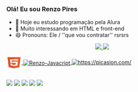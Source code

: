 ### Olá! Eu sou Renzo Pires


- 🔭 Hoje eu estudo programação pela Alura
- 🌱 Muito interessando em HTML e front-end
- 😄 Pronouns: Ele / ''que vou contratar'' rsrsrs 

<div align="center">
  <a href="https://github.com/renzoproguy">
  <img height="180em" src="https://github-readme-stats.vercel.app/api?username=renzoproguy&show_icons=true&theme=dark&include_all_commits=true&count_private=true"/>
  <img height="180em" src="https://github-readme-stats.vercel.app/api/top-langs/?username=renzoproguy&layout=compact&langs_count=7&theme=dark"/>
</div>
<div style="display: inline_block"><br>
<img align="center" alt="Renzo-HTML" height="30" width="40" src="https://raw.githubusercontent.com/devicons/devicon/master/icons/html5/html5-original.svg">
<img align="center" alt="Renzo-Javacript" height="30" width="40" src="https://cdn.jsdelivr.net/gh/devicons/devicon/icons/javascript/javascript-original.svg"/>
<a href="https://picasion.com/"><img src="https://i.picasion.com/pic91/eed6ca1b924deb457e7c8a2c70adfb91.gif" width="300" height="300" border="0" alt="https://picasion.com/" /></a><br /><a href="https://picasion.com/"></a>
  </div>


  ##

<div>
  <a href="https://instagram.com/hieron.ymus" target="_blank"><img src="https://img.shields.io/badge/-Instagram-%23E4405F?style=for-the-badge&logo=instagram&logoColor=white" target="_blank"></a>
 	<a href="https://www.twitch.tv/rafaballerinii" target="_blank"><img src="https://img.shields.io/badge/Twitch-9146FF?style=for-the-badge&logo=twitch&logoColor=white" target="_blank"></a>
 <a href="https://discord.gg/Renzo( Sath )#5789" target="_blank"><img src="https://img.shields.io/badge/Discord-7289DA?style=for-the-badge&logo=discord&logoColor=white" target="_blank"></a> 
  <a href = "mailto:renzoproguy@gmail.com"><img src="https://img.shields.io/badge/-Gmail-%23333?style=for-the-badge&logo=gmail&logoColor=white" target="_blank"></a>
  <a href="https://www.linkedin.com/in/renzo-pires-118725114" target="_blank"><img src="https://img.shields.io/badge/-LinkedIn-%230077B5?style=for-the-badge&logo=linkedin&logoColor=white" target="_blank"></a> 
</div>
